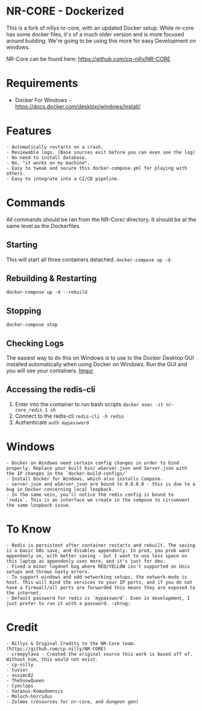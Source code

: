 # NR-CORE - Dockerized

This is a fork of nillys nr-core, with an updated Docker setup. While nr-core has some docker files, it's of a much older version and is more focused around building. We're going to be using this more for easy Development on windows.

NR-Core can be found here: https://github.com/cp-nilly/NR-CORE

# Requirements
- Docker For Windows - https://docs.docker.com/desktop/windows/install/

# Features
	- Automatically restarts on a crash.
	- Reviewable logs. (Base sources exit before you can even see the log)
	- No need to install database.
	- No, "it works on my machine".
	- Easy to tweak and secure this docker-compose.yml for playing with others.
	- Easy to integrate into a CI/CD pipeline.
	
# Commands

All commands should be ran from the NR-Core/ directory. It should be at the same level as the Dockerfiles.

## Starting
This will start all three containers detached.
`docker-compose up -d`. 

## Rebuilding & Restarting
`docker-compose up -d --rebuild`

## Stopping
`docker-compose stop`

## Checking Logs
The easiest way to do this on Windows is to use to the Docker Desktop GUI installed automatically when using Docker on Windows. Run the GUI and you will see your containers. 
[Imgur](https://imgur.com/se6OKDf)

## Accessing the redis-cli
1) Enter into the container to run bash scripts
`docker exec -it nr-core_redis_1 sh`
2) Connect to the redis-cli
`redis-cli -h redis`
3) Authenticate
`auth mypassword`



# Windows
	- Docker on Windows need certain config changes in order to bind properly. Replace your built bin/ wServer.json and Server.json with the IP changes in the `docker-build-configs/`
	- Install Docker for Windows, which also installs Compose. 
	- server.json and wServer.json are bound to 0.0.0.0 - this is due to a bug in Docker concerning local loopback.
	- In the same vein, you'll notice the redis config is bound to `redis`. This is an interface we create in the compose to circumvent the same loopback issue.

# To Know
	- Redis is persistent after container restarts and rebuilt. The saving is a basic 60s save, and disables appendonly. In prod, you prob want appendonly on, with better saving - but I want to use less space on this laptop as appendonly uses more, and it's just for dev.
	- Fixed a minor log4net bug where RED/YELLOW isn't supported on Unix setups and throws nasty errors.
	- To support windows and odd networking setups, the network-mode is host. This will bind the services to your IP ports, and if you do not have a firewall/all ports are forwarded this means they are exposed to the internet.
	- Default password for redis is `mypassword`. Even in development, I just prefer to run it with a password. :shrug:

# Credit
	- Nillys & Original Credits to the NR-Core team. (https://github.com/cp-nilly/NR-CORE)
	- creepylava - Created the original source this work is based off of. Without him, this would not exist.
	- cp-nilly
	- tuvior
	- ossimc82
	- TheSnowQueen
	- Cyeclops
	- Varanus-Komodoensis
	- Moloch-horridus
	- Zolmex (resources for nr-core, and dungeon gen)
